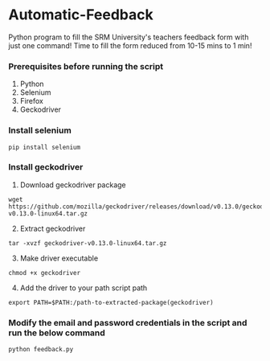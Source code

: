 # Automatic-Feedback
Python program to fill the SRM University's teachers feedback form with just one command!
Time to fill the form reduced from 10-15 mins to 1 min!

### Prerequisites before running the script
1. Python
2. Selenium
3. Firefox
4. Geckodriver

### Install selenium
```
pip install selenium
```
### Install geckodriver
1. Download geckodriver package
```
wget https://github.com/mozilla/geckodriver/releases/download/v0.13.0/geckodriver-v0.13.0-linux64.tar.gz
```
2. Extract geckodriver
```
tar -xvzf geckodriver-v0.13.0-linux64.tar.gz
```
3. Make driver executable
```
chmod +x geckodriver
```
4. Add the driver to your path script path
```
export PATH=$PATH:/path-to-extracted-package(geckodriver)
```

### Modify the email and password credentials in the script and run the below command
```
python feedback.py
```
